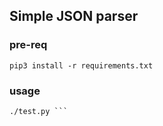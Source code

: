 ## Simple JSON parser

### pre-req 
```pip3 install -r requirements.txt```
### usage
```chmod +x test.py
./test.py ```
